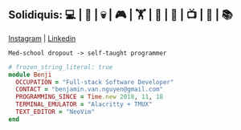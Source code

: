 Solidiquis: 💻 | 🎸 | 💀 | 🎮 | 🏋 | 🧙 | 🧋 | 📺 | 🎃 | 📚
--
[Instagram](https://www.instagram.com/benji_man_van/) | [Linkedin](https://www.linkedin.com/in/nguyen-van-benjamin/)

`Med-school dropout -> self-taught programmer `
```ruby
# frozen_string_literal: true
module Benji
  OCCUPATION = "Full-stack Software Developer"
  CONTACT = "benjamin.van.nguyen@gmail.com"
  PROGRAMMING_SINCE = Time.new 2018, 11, 18
  TERMINAL_EMULATOR = "Alacritty + TMUX"
  TEXT_EDITOR = "NeoVim"
end
```
